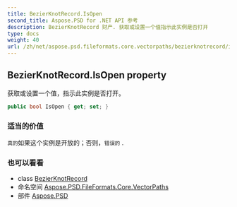 ```yaml
---
title: BezierKnotRecord.IsOpen
second_title: Aspose.PSD for .NET API 参考
description: BezierKnotRecord 财产. 获取或设置一个值指示此实例是否打开
type: docs
weight: 40
url: /zh/net/aspose.psd.fileformats.core.vectorpaths/bezierknotrecord/isopen/
---
```

## BezierKnotRecord.IsOpen property

获取或设置一个值，指示此实例是否打开。

```csharp
public bool IsOpen { get; set; }
```

### 适当的价值

`真的`如果这个实例是开放的；否则，`错误的` .

### 也可以看看

* class [BezierKnotRecord](../)
* 命名空间 [Aspose.PSD.FileFormats.Core.VectorPaths](../../bezierknotrecord/)
* 部件 [Aspose.PSD](../../../)



